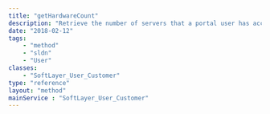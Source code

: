 ```yaml
---
title: "getHardwareCount"
description: "Retrieve the number of servers that a portal user has access to. Portal users can have restrictions set to limit services for and to perform actions on hardware. You can set these permissions in the portal by clicking the 'administrative' then 'user admin' links. "
date: "2018-02-12"
tags:
    - "method"
    - "sldn"
    - "User"
classes:
    - "SoftLayer_User_Customer"
type: "reference"
layout: "method"
mainService : "SoftLayer_User_Customer"
---
```

